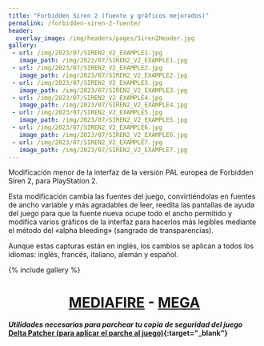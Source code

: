 ```yaml
---
title: "Forbidden Siren 2 (fuente y gráficos mejorados)"
permalink: /forbidden-siren-2-fuente/
header:
  overlay_image: /img/headers/pages/Siren2Header.jpg
gallery:
 - url: /img/2023/07/SIREN2_V2_EXAMPLE1.jpg
   image_path: /img/2023/07/SIREN2_V2_EXAMPLE1.jpg
 - url: /img/2023/07/SIREN2_V2_EXAMPLE2.jpg
   image_path: /img/2023/07/SIREN2_V2_EXAMPLE2.jpg
 - url: /img/2023/07/SIREN2_V2_EXAMPLE3.jpg
   image_path: /img/2023/07/SIREN2_V2_EXAMPLE3.jpg
 - url: /img/2023/07/SIREN2_V2_EXAMPLE4.jpg
   image_path: /img/2023/07/SIREN2_V2_EXAMPLE4.jpg
 - url: /img/2023/07/SIREN2_V2_EXAMPLE5.jpg
   image_path: /img/2023/07/SIREN2_V2_EXAMPLE5.jpg
 - url: /img/2023/07/SIREN2_V2_EXAMPLE6.jpg
   image_path: /img/2023/07/SIREN2_V2_EXAMPLE6.jpg
 - url: /img/2023/07/SIREN2_V2_EXAMPLE7.jpg
   image_path: /img/2023/07/SIREN2_V2_EXAMPLE7.jpg
---
```


Modificación menor de la interfaz de la versión PAL europea de Forbidden Siren 2, para PlayStation 2.

Esta modificación cambia las fuentes del juego, convirtiéndolas en fuentes de ancho variable y más agradables de leer,
reedita las pantallas de ayuda del juego para que la fuente nueva ocupe todo el ancho permitido y modifica varios 
gráficos de la interfaz para hacerlos más legibles mediante el método del «alpha bleeding» (sangrado de transparencias).

Aunque estas capturas están en inglés, los cambios se aplican a todos los idiomas: inglés, francés, italiano, alemán y español.

{% include gallery %}

<h1 style="text-align: center;"><strong><a href="https://www.mediafire.com/file/19sf66h058elaqg/Improved_Fonts_and_Graphics_for_Forbidden_Siren_2_by_IlDucci_2.0.7z/file" target="_blank">MEDIAFIRE</a> - <a href="https://mega.nz/file/MF1TkbZC#7nk-GQkvDRA-bFm_kIdXTRNpYKelQlFzQdvucTF_fZU" target="_blank">MEGA</a></strong></h1>

_**Utilidades necesarias para parchear tu copia de seguridad del juego**_  
**[Delta Patcher (para aplicar el parche al juego)](https://github.com/marco-calautti/DeltaPatcher/releases){:target="_blank"}**